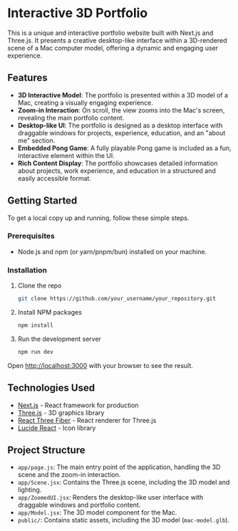 # Interactive 3D Portfolio

This is a unique and interactive portfolio website built with Next.js and Three.js. It presents a creative desktop-like interface within a 3D-rendered scene of a Mac computer model, offering a dynamic and engaging user experience.

## Features

- **3D Interactive Model**: The portfolio is presented within a 3D model of a Mac, creating a visually engaging experience.
- **Zoom-in Interaction**: On scroll, the view zooms into the Mac's screen, revealing the main portfolio content.
- **Desktop-like UI**: The portfolio is designed as a desktop interface with draggable windows for projects, experience, education, and an "about me" section.
- **Embedded Pong Game**: A fully playable Pong game is included as a fun, interactive element within the UI.
- **Rich Content Display**: The portfolio showcases detailed information about projects, work experience, and education in a structured and easily accessible format.

## Getting Started

To get a local copy up and running, follow these simple steps.

### Prerequisites

- Node.js and npm (or yarn/pnpm/bun) installed on your machine.

### Installation

1. Clone the repo
   ```sh
   git clone https://github.com/your_username/your_repository.git
   ```
2. Install NPM packages
   ```sh
   npm install
   ```
3. Run the development server
   ```bash
   npm run dev
   ```

Open [http://localhost:3000](http://localhost:3000) with your browser to see the result.

## Technologies Used

- [Next.js](https://nextjs.org/) - React framework for production
- [Three.js](https://threejs.org/) - 3D graphics library
- [React Three Fiber](https://docs.pmnd.rs/react-three-fiber) - React renderer for Three.js
- [Lucide React](https://lucide.dev/guide/packages/lucide-react) - Icon library

## Project Structure

- `app/page.js`: The main entry point of the application, handling the 3D scene and the zoom-in interaction.
- `app/Scene.jsx`: Contains the Three.js scene, including the 3D model and lighting.
- `app/ZoomedUI.jsx`: Renders the desktop-like user interface with draggable windows and portfolio content.
- `app/Model.jsx`: The 3D model component for the Mac.
- `public/`: Contains static assets, including the 3D model (`mac-model.glb`).